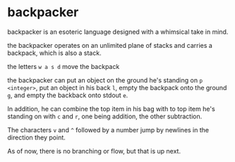 # backpacker

backpacker is an esoteric language designed with a whimsical take in mind.

the backpacker operates on an unlimited plane of stacks and carries a backpack, which is also a stack.

the letters `w a s d` move the backpack

the backpacker can put an object on the ground he's standing on `p <integer>`, put an object in his back `l`, empty the backpack onto the ground `g`, and empty the backback onto stdout `e`.

In addition, he can combine the top item in his bag with to top item he's standing on with `c` and `r`, one being addition, the other subtraction.

The characters `v` and `^` followed by a number jump by newlines in the direction they point.

As of now, there is no branching or flow, but that is up next.
